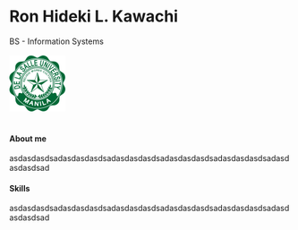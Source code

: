 <h1>Ron Hideki L. Kawachi </h1>
<span>BS - Information Systems</span>
<br></br>
<a href="https://www.dlsu.edu.ph/"><img id="dlsu" src="./DLSU.png" alt="DLSU logo" width="100px"></img><a>
<br></br>

<h4>
  About me
</h4>
<span>
asdasdasdsadasdasdasdsadasdasdasdsadasdasdasdsadasdasdasdsadasdasdasdsad
</span>

<h4>
  Skills
</h4>
<span>
asdasdasdsadasdasdasdsadasdasdasdsadasdasdasdsadasdasdasdsadasdasdasdsad
</span>





